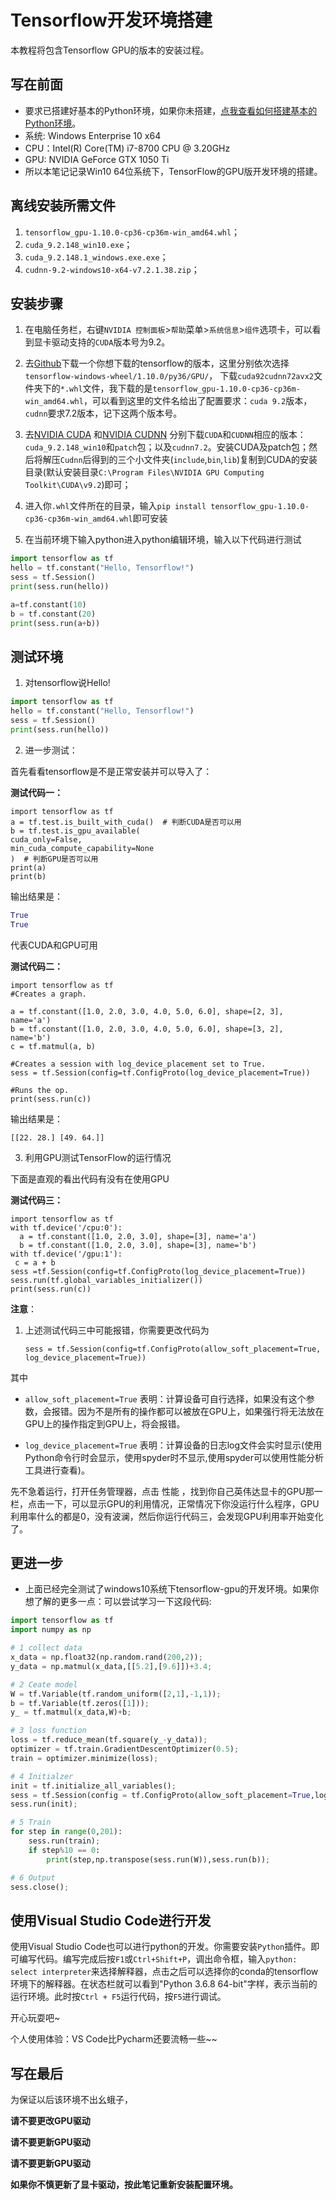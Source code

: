 # Tensorflow开发环境搭建

本教程将包含Tensorflow GPU的版本的安装过程。

## 写在前面
* 要求已搭建好基本的Python环境，如果你未搭建，[点我查看如何搭建基本的Python环境](/Coding/LangsScript/Python/DevEnvDeploy.html)。
* 系统: Windows Enterprise 10 x64
* CPU：Intel(R) Core(TM) i7-8700 CPU @ 3.20GHz
* GPU: NVIDIA GeForce GTX 1050 Ti
* 所以本笔记记录Win10 64位系统下，TensorFlow的GPU版开发环境的搭建。

## 离线安装所需文件

1. `tensorflow_gpu-1.10.0-cp36-cp36m-win_amd64.whl`；
2. `cuda_9.2.148_win10.exe`；
3. `cuda_9.2.148.1_windows.exe.exe`；
4. `cudnn-9.2-windows10-x64-v7.2.1.38.zip`；

## 安装步骤

1. 在电脑任务栏，右键`NVIDIA 控制面板`>`帮助`菜单>`系统信息`>`组件`选项卡，可以看到显卡驱动支持的`CUDA`版本号为9.2。

2. 去[Github](https://github.com/fo40225/tensorflow-windows-wheel)下载一个你想下载的tensorflow的版本，这里分别依次选择`tensorflow-windows-wheel/1.10.0/py36/GPU/`，
下载`cuda92cudnn72avx2`文件夹下的`*.whl`文件，我下载的是`tensorflow_gpu-1.10.0-cp36-cp36m-win_amd64.whl`，可以看到这里的文件名给出了配置要求：`cuda 9.2`版本，`cudnn`要求7.2版本，记下这两个版本号。

3. 去[NVIDIA CUDA](https://developer.nvidia.com/cuda-toolkit-archive) 和[NVIDIA CUDNN](https://developer.nvidia.com/rdp/cudnn-archive) 分别下载`CUDA`和`CUDNN`相应的版本：`cuda_9.2.148_win10`和`patch`包；以及`cudnn7.2`。安装CUDA及patch包；然后将解压`Cudnn`后得到的三个小文件夹(`include`,`bin`,`lib`)复制到CUDA的安装目录(默认安装目录`C:\Program Files\NVIDIA GPU Computing Toolkit\CUDA\v9.2`)即可；

4. 进入你`.whl`文件所在的目录，输入`pip install tensorflow_gpu-1.10.0-cp36-cp36m-win_amd64.whl`即可安装

5. 在当前环境下输入python进入python编辑环境，输入以下代码进行测试

```python
import tensorflow as tf
hello = tf.constant("Hello, Tensorflow!")
sess = tf.Session()
print(sess.run(hello))

a=tf.constant(10)
b = tf.constant(20)
print(sess.run(a+b))
```

## 测试环境

1. 对tensorflow说Hello!

 ```python
 import tensorflow as tf
 hello = tf.constant("Hello, Tensorflow!")
 sess = tf.Session()
 print(sess.run(hello))
 ```

2. 进一步测试：

 首先看看tensorflow是不是正常安装并可以导入了：

  **测试代码一：**
```
import tensorflow as tf
a = tf.test.is_built_with_cuda()  # 判断CUDA是否可以用
b = tf.test.is_gpu_available(
cuda_only=False,
min_cuda_compute_capability=None
)  # 判断GPU是否可以用
print(a)
print(b)
```

 输出结果是：
```python
True
True
```
 代表CUDA和GPU可用

 **测试代码二：**
 
 ```
 import tensorflow as tf
 #Creates a graph.
 
 a = tf.constant([1.0, 2.0, 3.0, 4.0, 5.0, 6.0], shape=[2, 3], name='a')
 b = tf.constant([1.0, 2.0, 3.0, 4.0, 5.0, 6.0], shape=[3, 2], name='b')
 c = tf.matmul(a, b)
 
 #Creates a session with log_device_placement set to True.
 sess = tf.Session(config=tf.ConfigProto(log_device_placement=True))
 
 #Runs the op.
 print(sess.run(c))
 ```

 输出结果是：

 ```
 [[22. 28.] [49. 64.]]
 ```

3. 利用GPU测试TensorFlow的运行情况

 下面是直观的看出代码有没有在使用GPU

 **测试代码三：**

 ```
 import tensorflow as tf
 with tf.device('/cpu:0'):
   a = tf.constant([1.0, 2.0, 3.0], shape=[3], name='a')
   b = tf.constant([1.0, 2.0, 3.0], shape=[3], name='b')
 with tf.device('/gpu:1'):
  c = a + b
 sess =tf.Session(config=tf.ConfigProto(log_device_placement=True))
 sess.run(tf.global_variables_initializer())
 print(sess.run(c))
 ```

**注意**：

1. 上述测试代码三中可能报错，你需要更改代码为

    `sess = tf.Session(config=tf.ConfigProto(allow_soft_placement=True, log_device_placement=True))`

  其中

 * `allow_soft_placement=True` 表明：计算设备可自行选择，如果没有这个参数，会报错。因为不是所有的操作都可以被放在GPU上，如果强行将无法放在GPU上的操作指定到GPU上，将会报错。

 * `log_device_placement=True` 表明：计算设备的日志log文件会实时显示(使用Python命令行时会显示，使用spyder时不显示,使用spyder可以使用性能分析工具进行查看)。

 先不急着运行，打开任务管理器，点击  性能  ，找到你自己英伟达显卡的GPU那一栏，点击一下，可以显示GPU的利用情况，正常情况下你没运行什么程序，GPU利用率什么的都是0，没有波澜，然后你运行代码三，会发现GPU利用率开始变化了。

## 更进一步

* 上面已经完全测试了windows10系统下tensorflow-gpu的开发环境。如果你想了解的更多一点：可以尝试学习一下这段代码:

```python
import tensorflow as tf
import numpy as np

# 1 collect data
x_data = np.float32(np.random.rand(200,2));
y_data = np.matmul(x_data,[[5.2],[9.6]])+3.4;

# 2 Ceate model
W = tf.Variable(tf.random_uniform([2,1],-1,1));
b = tf.Variable(tf.zeros([1]));
y_ = tf.matmul(x_data,W)+b;

# 3 loss function
loss = tf.reduce_mean(tf.square(y_-y_data));
optimizer = tf.train.GradientDescentOptimizer(0.5);
train = optimizer.minimize(loss);

# 4 Initialzer
init = tf.initialize_all_variables();
sess = tf.Session(config = tf.ConfigProto(allow_soft_placement=True,log_device_placement=True));
sess.run(init);

# 5 Train
for step in range(0,201):
    sess.run(train);
    if step%10 == 0:
        print(step,np.transpose(sess.run(W)),sess.run(b));

# 6 Output
sess.close();
```

## 使用Visual Studio Code进行开发

使用Visual Studio Code也可以进行python的开发。你需要安装`Python`插件。即可编写代码。编写完成后按`F1`或`Ctrl+Shift+P`，调出命令框，输入`python: select interpreter`来选择解释器，点击之后可以选择你的conda的tensorflow环境下的解释器。在状态栏就可以看到"Python 3.6.8 64-bit"字样，表示当前的运行环境。此时按`Ctrl + F5`运行代码，按`F5`进行调试。

开心玩耍吧~

个人使用体验：VS Code比Pycharm还要流畅一些~~


## 写在最后
为保证以后该环境不出幺蛾子，

**请不要更改GPU驱动**

**请不要更新GPU驱动**

**请不要更新GPU驱动**

**如果你不慎更新了显卡驱动，按此笔记重新安装配置环境。**